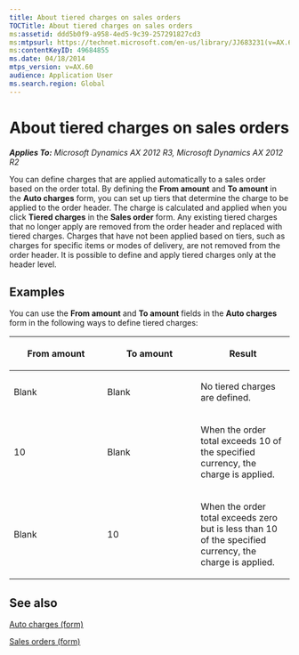 ```yaml
---
title: About tiered charges on sales orders
TOCTitle: About tiered charges on sales orders
ms:assetid: ddd5b0f9-a958-4ed5-9c39-257291827cd3
ms:mtpsurl: https://technet.microsoft.com/en-us/library/JJ683231(v=AX.60)
ms:contentKeyID: 49684855
ms.date: 04/18/2014
mtps_version: v=AX.60
audience: Application User
ms.search.region: Global
---
```


# About tiered charges on sales orders 


_**Applies To:** Microsoft Dynamics AX 2012 R3, Microsoft Dynamics AX 2012 R2_

You can define charges that are applied automatically to a sales order based on the order total. By defining the **From amount** and **To amount** in the **Auto charges** form, you can set up tiers that determine the charge to be applied to the order header. The charge is calculated and applied when you click **Tiered charges** in the **Sales order** form. Any existing tiered charges that no longer apply are removed from the order header and replaced with tiered charges. Charges that have not been applied based on tiers, such as charges for specific items or modes of delivery, are not removed from the order header. It is possible to define and apply tiered charges only at the header level.

## Examples

You can use the **From amount** and **To amount** fields in the **Auto charges** form in the following ways to define tiered charges:

<table>
<colgroup>
<col style="width: 33%" />
<col style="width: 33%" />
<col style="width: 33%" />
</colgroup>
<thead>
<tr class="header">
<th><p><strong>From amount</strong></p></th>
<th><p><strong>To amount</strong></p></th>
<th><p>Result</p></th>
</tr>
</thead>
<tbody>
<tr class="odd">
<td><p>Blank</p></td>
<td><p>Blank</p></td>
<td><p>No tiered charges are defined.</p></td>
</tr>
<tr class="even">
<td><p>10</p></td>
<td><p>Blank</p></td>
<td><p>When the order total exceeds 10 of the specified currency, the charge is applied.</p></td>
</tr>
<tr class="odd">
<td><p>Blank</p></td>
<td><p>10</p></td>
<td><p>When the order total exceeds zero but is less than 10 of the specified currency, the charge is applied.</p></td>
</tr>
</tbody>
</table>


## See also

[Auto charges (form)](https://technet.microsoft.com/en-us/library/aa582856\(v=ax.60\))

[Sales orders (form)](https://technet.microsoft.com/en-us/library/aa585863\(v=ax.60\))

  


